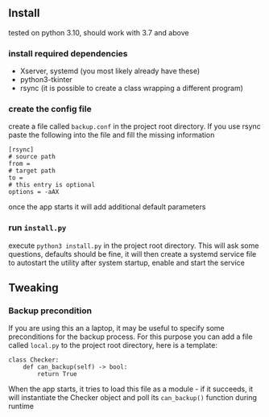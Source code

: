 
## Install

tested on python 3.10, should work with 3.7 and above

### install required dependencies
- Xserver, systemd (you most likely already have these)
- python3-tkinter
- rsync (it is possible to create a class wrapping a different program)

### create the config file
create a file called `backup.conf` in the project root directory. If you use rsync paste the following into the file and fill the missing information
```
[rsync]
# source path
from = 
# target path
to = 
# this entry is optional
options = -aAX
```
once the app starts it will add additional default parameters

### run `install.py`
execute `python3 install.py` in the project root directory. This will ask some questions, defaults should be fine, it will then create a systemd service file to autostart the utility after system startup, enable and start the service


## Tweaking

### Backup precondition

If you are using this an a laptop, it may be useful to specify some preconditions for the backup process. For this purpose you can add a file called `local.py` to the project root directory, here is a template:

```
class Checker:
    def can_backup(self) -> bool:        
        return True
```
When the app starts, it tries to load this file as a module - if it succeeds, it will instantiate the Checker object and poll its `can_backup()` function during runtime

